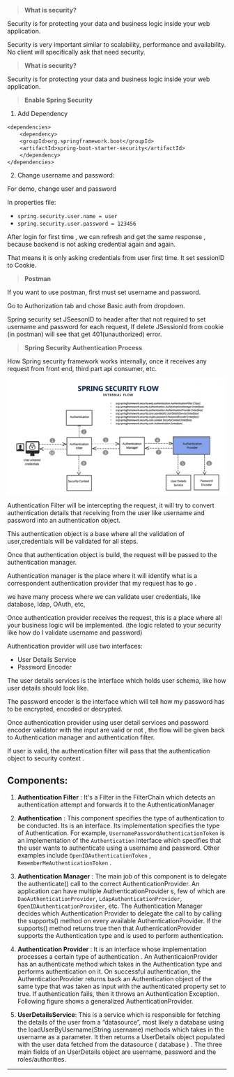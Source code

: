 > **What is security?**

Security is for protecting your data and business logic inside your web application.

Security is very important similar to scalability, performance and availability. No client will specifically ask that
need security.

> **What is security?**

Security is for protecting your data and business logic inside your web application.

> **Enable Spring Security**

1) Add Dependency

```
<dependencies>
    <dependency>
    <groupId>org.springframework.boot</groupId>
    <artifactId>spring-boot-starter-security</artifactId>
    </dependency>
</dependencies>
```

2) Change username and password:

For demo, change user and password

In properties file:

- `spring.security.user.name = user`
- `spring.security.user.password = 123456`

After login for first time , we can refresh and get the same response , because backend is not asking credential again
and again.

That means it is only asking credentials from user first time. It set sessionID to Cookie.

> **Postman**

If you want to use postman, first must set username and password.

Go to Authorization tab and chose Basic auth from dropdown.

Spring security set JSeesonID to header after that not required to set username and password for each request, If delete
JSessionId from cookie (in postman) will see that get 401(unauthorized) error.


> **Spring Security Authentication Process**

How Spring security framework works internally, once it receives any request from front end, third part api consumer,
etc.

![Spring Security Flow](src/main/resources/assests/images/1-spring-security-flow.png)

Authentication Filter will be intercepting the request, it will try to convert authentication details that receiving
from the user like username and password into an authentication object.

This authentication object is a base where all the validation of user,credentials will be validated for all steps.

Once that authentication object is build, the request will be passed to the authentication manager.

Authentication manager is the place where it will identify what is a correspondent authentication provider that my
request has to go .

we have many process where we can validate user credentials, like database, ldap, OAuth, etc,

Once authentication provider receives the request, this is a place where all your business logic will be implemented.
(the logic related to your security like how do I validate username and password)

Authentication provider will use two interfaces:

- User Details Service
- Password Encoder

The user details services is the interface which holds user schema, like how user details should look like.

The password encoder is the interface which will tell how my password has to be encrypted, encoded or decrypted.

Once authentication provider using user detail services and password encoder validator with the input are valid or not ,
the flow will be given back to Authentication manager and authentication filter.

If user is valid, the authentication filter will pass that the authentication object to security context .

## Components:

1) **Authentication Filter** : It's a Filter in the FilterChain which detects an authentication attempt and forwards it
   to the AuthenticationManager


3) **Authentication** : This component specifies the type of authentication to be conducted. Its is an interface. Its
   implementation specifies the type of Authentication. For example, `UsernamePasswordAuthenticationToken` is an
   implementation of the `Authentication` interface which specifies that the user wants to authenticate using a username
   and password. Other examples include `OpenIDAuthenticationToken` , `RememberMeAuthenticationToken` .


4) **Authentication Manager** : The main job of this component is to delegate the authenticate() call to the correct
   AuthenticationProvider. An application can have multiple AuthenticationProvider s, few of which are
   `DaoAuthenticationProvider`, `LdapAuthenticationProvider`, `OpenIDAuthenticationProvider`, etc. The Authentication
   Manager decides which Authentication Provider to delegate the call to by calling the supports() method on every
   available AuthenticationProvider. If the supports() method returns true then that AuthenticationProvider supports the
   Authentication type and is used to perform authentication.

4. **Authentication Provider** : It is an interface whose implementation processes a certain type of authentication . An
   AuthenticaionProvider has an authenticate method which takes in the Authentication type and performs authentication
   on it. On successful authentication, the AuthenticationProvider returns back an Authentication object of the same
   type that was taken as input with the authenticated property set to true. If authentication fails, then it throws an
   Authentication Exception. Following figure shows a generalized AuthenticationProvider.


5. **UserDetailsService**: This is a service which is responsible for fetching the details of the user from a
   “datasource”, most likely a database using the loadUserByUsername(String username) methods which takes in the
   username as a parameter. It then returns a UserDetails object populated with the user data fetched from the
   datasource ( database )
   . The three main fields of an UserDetails object are username, password and the roles/authorities.

----
